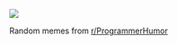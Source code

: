![](https://preview.redd.it/q662de2pquff1.png?width=640&crop=smart&auto=webp&s=188ecbad76af06197a9c8a2f1f0233b7d2c49873)

 Random memes from [r/ProgrammerHumor](https://www.reddit.com/r/ProgrammerHumor/)

